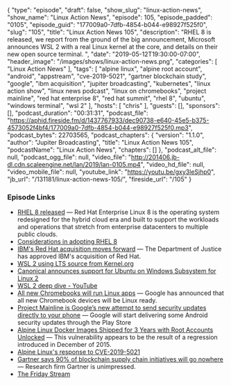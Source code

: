 {
  "type": "episode",
  "draft": false,
  "show_slug": "linux-action-news",
  "show_name": "Linux Action News",
  "episode": 105,
  "episode_padded": "0105",
  "episode_guid": "177009a0-7dfb-4854-b044-e98927f525f0",
  "slug": "105",
  "title": "Linux Action News 105",
  "description": "RHEL 8 is released, we report from the ground of the big announcement, Microsoft announces WSL 2 with a real Linux kernel at the core, and details on their new open source terminal. ",
  "date": "2019-05-12T19:30:00-07:00",
  "header_image": "/images/shows/linux-action-news.png",
  "categories": [
    "Linux Action News"
  ],
  "tags": [
    "alpine linux",
    "alpine root account",
    "android",
    "appstream",
    "cve-2019-5021",
    "gartner blockchain study",
    "google",
    "ibm acquisition",
    "jupiter broadcasting",
    "kubernetes",
    "linux action show",
    "linux news podcast",
    "linux on chromebooks",
    "project mainline",
    "red hat enterprise 8",
    "red hat summit",
    "rhel 8",
    "ubuntu",
    "windows terminal",
    "wsl 2"
  ],
  "hosts": [
    "chris"
  ],
  "guests": [],
  "sponsors": [],
  "podcast_duration": "00:31:31",
  "podcast_file": "https://aphid.fireside.fm/d/1437767933/dec90738-e640-45e5-b375-4573052f4bf4/177009a0-7dfb-4854-b044-e98927f525f0.mp3",
  "podcast_bytes": 22703565,
  "podcast_chapters": {
    "version": "1.1.0",
    "author": "Jupiter Broadcasting",
    "title": "Linux Action News 105",
    "podcastName": "Linux Action News",
    "chapters": []
  },
  "podcast_alt_file": null,
  "podcast_ogg_file": null,
  "video_file": "http://201406.jb-dl.cdn.scaleengine.net/lan/2019/lan-0105.mp4",
  "video_hd_file": null,
  "video_mobile_file": null,
  "youtube_link": "https://youtu.be/gxy3leSjhp0",
  "jb_url": "/131181/linux-action-news-105/",
  "fireside_url": "/105"
}


### Episode Links

  * [RHEL 8 released](https://www.redhat.com/en/about/press-releases/red-hat-enterprise-linux-8-every-enterprise-every-cloud-every-workload "RHEL 8 released") — Red Hat Enterprise Linux 8 is the operating system redesigned for the hybrid cloud era and built to support the workloads and operations that stretch from enterprise datacenters to multiple public clouds. 
  * [Considerations in adopting RHEL 8](https://access.redhat.com/documentation/en-us/red_hat_enterprise_linux/8/html-single/considerations_in_adopting_rhel_8/index "Considerations in adopting RHEL 8")
  * [IBM's Red Hat acquisition moves forward](https://www.zdnet.com/article/ibms-red-hat-acquisition-moves-forward/ "IBM's Red Hat acquisition moves forward") — The Department of Justice has approved IBM's acquisition of Red Hat.
  * [WSL 2 using LTS source from Kernel.org](https://devblogs.microsoft.com/commandline/shipping-a-linux-kernel-with-windows/ "WSL 2 using LTS source from Kernel.org")
  * [Canonical announces support for Ubuntu on Windows Subsystem for Linux 2](https://blog.ubuntu.com/2019/05/06/canonical-announces-support-for-ubuntu-on-windows-subsystem-for-linux-2 "Canonical announces support for Ubuntu on Windows Subsystem for Linux 2")
  * [WSL 2 deep dive - YouTube](https://www.youtube.com/watch?v=lwhMThePdIo "WSL 2 deep dive - YouTube")
  * [All new Chromebooks will run Linux apps](https://www.zdnet.com/article/all-chromebooks-will-also-be-linux-laptops-going-forward/ "All new Chromebooks will run Linux apps") — Google has announced that all new Chromebook devices will be Linux ready.
  * [Project Mainline is Google’s new attempt to send security updates directly to your phone](https://www.theverge.com/2019/5/7/18531350/google-android-q-project-mainline-security-updates-play-store-io-2019 "Project Mainline is Google’s new attempt to send security updates directly to your phone") — Google will start delivering some Android security updates through the Play Store
  * [Alpine Linux Docker Images Shipped for 3 Years with Root Accounts Unlocked](https://threatpost.com/alpine-linux-docker-images-unlocked/144542/ "Alpine Linux Docker Images Shipped for 3 Years with Root Accounts Unlocked") — This vulnerability appears to be the result of a regression introduced in December of 2015.
  * [Alpine Linux's response to CVE-2019-5021](https://alpinelinux.org/posts/Docker-image-vulnerability-CVE-2019-5021.html "Alpine Linux's response to CVE-2019-5021")
  * [Gartner says 90% of blockchain supply chain initiatives will go nowhere](https://www.itwire.com/business-it-news/business-intelligence/gartner-says-90-of-blockchain-supply-chain-initiatives-will-go-nowhere.html "Gartner says 90% of blockchain supply chain initiatives will go nowhere") — Research firm Gartner is unimpressed.
  * [The Friday Stream](https://fridaystream.com/ "The Friday Stream")



